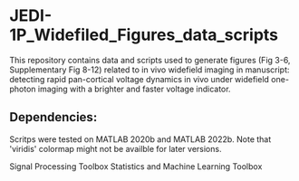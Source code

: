 # JEDI-1P_Widefiled_Figures_data_scripts
This repository contains data and scripts used to generate figures (Fig 3-6, Supplementary Fig 8-12) related to in vivo widefield imaging in manuscript: detecting rapid pan-cortical voltage dynamics in vivo under widefield one-photon imaging with a brighter and faster voltage indicator. 

## Dependencies: 
Scritps were tested on MATLAB 2020b and MATLAB 2022b. Note that 'viridis' colormap might not be availble for later versions. 

Signal Processing Toolbox
Statistics and Machine Learning Toolbox
